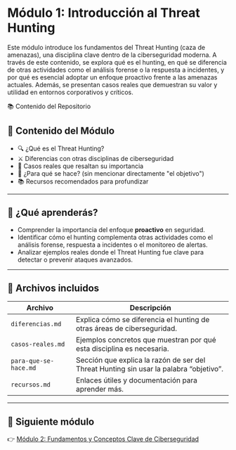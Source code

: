 # Módulo 1: Introducción al Threat Hunting
Este módulo introduce los fundamentos del Threat Hunting (caza de amenazas), una disciplina clave dentro de la ciberseguridad moderna. A través de este contenido, se explora qué es el hunting, en qué se diferencia de otras actividades como el análisis forense o la respuesta a incidentes, y por qué es esencial adoptar un enfoque proactivo frente a las amenazas actuales. Además, se presentan casos reales que demuestran su valor y utilidad en entornos corporativos y críticos.

📚 Contenido del Repositorio
## 📌 Contenido del Módulo

- 🔍 ¿Qué es el Threat Hunting?
- ⚔️ Diferencias con otras disciplinas de ciberseguridad
- 🚨 Casos reales que resaltan su importancia
- 🧠 ¿Para qué se hace? (sin mencionar directamente "el objetivo")
- 📚 Recursos recomendados para profundizar

---

## 🎯 ¿Qué aprenderás?

- Comprender la importancia del enfoque **proactivo** en seguridad.
- Identificar cómo el hunting complementa otras actividades como el análisis forense, respuesta a incidentes o el monitoreo de alertas.
- Analizar ejemplos reales donde el Threat Hunting fue clave para detectar o prevenir ataques avanzados.

---

## 📁 Archivos incluidos

| Archivo | Descripción |
|--------|-------------|
| `diferencias.md` | Explica cómo se diferencia el hunting de otras áreas de ciberseguridad. |
| `casos-reales.md` | Ejemplos concretos que muestran por qué esta disciplina es necesaria. |
| `para-que-se-hace.md` | Sección que explica la razón de ser del Threat Hunting sin usar la palabra “objetivo”. |
| `recursos.md` | Enlaces útiles y documentación para aprender más. |

---

## 🚀 Siguiente módulo

👉 [Módulo 2: Fundamentos y Conceptos Clave de Ciberseguridad](../modulo-2-fundamentos/README.md) 

